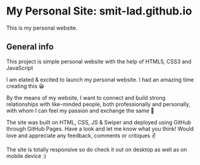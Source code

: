 # My Personal Site:  smit-lad.github.io
This is my personal website.

## General info
This project is simple personal website with the help of HTML5, CSS3 and JavaScript

I am elated & excited to launch my personal website. I had an amazing time creating this 😀

By the means of my website, I want to connect and build strong relationships with like-minded people, both professionally and personally, with whom I can feel my passion and exchange the same 🤝

The site was built on HTML, CSS, JS & Swiper and deployed using GitHub through GitHub Pages. Have a look and let me know what you think! Would love and appreciate any feedback, comments or critiques ✌️

The site is totally responsive so do check it out on desktop as well as on mobile device :)
